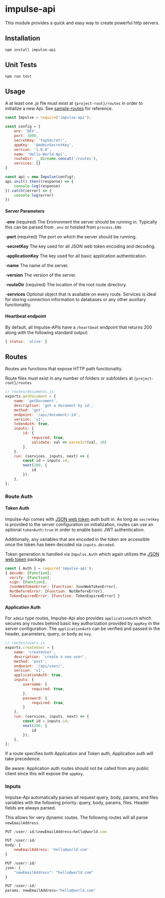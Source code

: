 # impulse-api
This module provides a quick and easy way to create powerful http servers.

## Installation
```npm install impulse-api```

## Unit Tests
```npm run test```

## Usage
A at least one .js file must exist at `{project-root}/routes` in order to initialize a new Api. See [sample-routes](https://github.com/dan-lampman/impulse-api/tree/master/sample-routes) for reference.

```js
const Impulse = require('impulse-api');

const config = {
    env: 'DEV',
    port: 3000,
    secretKey: 'topSecret!',
    appKey:  '@adminSecretKey',
    version: '1.0.0',
    name: 'Hello-World-Api',
    routeDir: __dirname.concat('/routes'),
    services: {}
}

const api = new Impulse(config);
api.init().then((response) => {
    console.log(response)
}).catch((error) => {
    console.log(error)
})
```
#### Server Parameters
-__env__ (required)
The Environment the server should be running in. Typically this can be parsed from `.env` or hoisted from `process.ENV`.

-__port__  (required)
The port on which the server should be running.

-__secretKey__
The key used for all JSON web token encoding and decoding.

-__applicationKey__
The key used for all basic application authentication.

-__name__
The name of the server.

-__version__
The version of the server.

-__routeDir__ (required)
The location of the root route directory.

-__services__
Optional object that is available on every route. Services is ideal for storing connection information to databases or any other auxiliary functionality.

#### Heartbeat endpoint
By default, all Impulse-APIs have a `/heartbeat` endpoint that returns 200 along with the following standard output:
```js
{ status: 'alive' }
```
## Routes
Routes are functions that expose HTTP path functionality.

Route files must exist in any number of folders or subfolders at `{project-root}/routes`
```js
// routes/documents.js
exports.getDocument = {
    name: 'getDocument',
    description: 'get a document by id',
    method: 'get',
    endpoint: '/api/document/:id',
    version: 'v1',
    tokenAuth: true,
    inputs: {
        id: {
            required: true,
            validate: val => parseInt(val, 10)
        },
    },
    run: (services, inputs, next) => {
        const id = inputs.id;
        next(200, {
            id
        });
    },
};
```
### Route Auth

#### Token Auth
Impulse-Api comes with [JSON web token](https://www.npmjs.com/package/jsonwebtoken) auth built in. As long as `secretKey` is provided to the server configuration on initialization, routes can use an optional `tokenAuth:true` in order to enable basic JWT authentication.

Additionally, any variables that are encoded in the token are accessible once the token has been decoded via `inputs.decoded`.

Token generation is handled via `Impulse.Auth` which again utilizes the [JSON web token](https://www.npmjs.com/package/jsonwebtoken) package.

```js
const { Auth } = require('impulse-api');
{ decode: [Function],
  verify: [Function],
  sign: [Function],
  JsonWebTokenError: [Function: JsonWebTokenError],
  NotBeforeError: [Function: NotBeforeError],
  TokenExpiredError: [Function: TokenExpiredError] }
```

#### Application Auth
For `admin` type routes, Impulse-Api also provides `applicationAuth` which secures any routes behind basic key authorization provided by `appKey` in the server configuration. The `applicationAuth` can be verified and passed in the header, parameters, query, or body as `key`.

```js
// routes/users.js
exports.createUser = {
    name: 'createUser',
    description: 'create a new user',
    method: 'post',
    endpoint: '/api/user/',
    version: 'v1',
    applicationAuth: true,
    inputs: {
        username: {
            required: true,
        },
        password: {
            required: true,
        }
    },
    run: (services, inputs, next) => {
        const id = inputs.id;
        next(200, {
            id
        });
    },
};
```
If a route specifies both Application and Token auth, Application auth will take precedence.

Be aware: Application auth routes should not be called from any public client since this will expose the `appKey`.


### Inputs

Impulse-Api automatically parses all request query, body, params, and files variables with the following priority: query, body, params, files. Header fields are always parsed.

This allows for very dynamic routes. The following routes will all parse `newEmailAddress`.

```js
PUT /user/:id/&newEmailAddress=hello@world.com

PUT /user/:id/
body: {
	newEmailAddress: 'hello@world.com'
}

PUT /user/:id/
json: {
	"newEmailAddress": "hello@world.com"
}

PUT /user/:id/
params: newEmailAddress="hello@world.com"

```